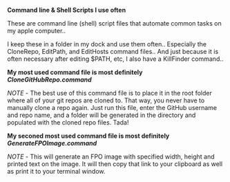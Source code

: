 <b>Command line & Shell Scripts I use often</b>

These are command line (shell) script files that automate common tasks on my apple computer..

I keep these in a folder in my dock and use them often.. Especially the CloneRepo, EditPath, and EditHosts command files.. And just because it is often necessary after editing $PATH, etc, I also have a KillFinder command..

<b>My most used command file is most definitely _CloneGitHubRepo.command_</b>

 *NOTE* - The best use of this command file is to place it in the root folder where all of your 
	   git repos are cloned to. That way, you never have to manually clone a repo again. 
	   Just run this file, enter the GitHub username and repo name, and a folder will be generated
	   in the directory and populated with the cloned repo files. Tada!

<b>My seconed most used command file is most definitely _GenerateFPOImage.command_</b>

 *NOTE* - This will generate an FPO image with specified width, height and printed text on the image. 
          It will then copy that link to your clipboard as well as print it to your terminal window.
